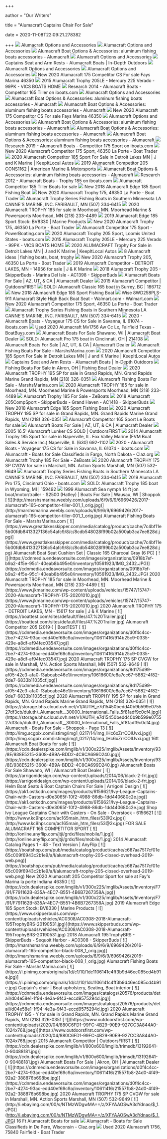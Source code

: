 +++
        
author = "Our Writers"
        
title = "Alumacraft Captains Chair For Sale"
        
date = 2020-11-08T22:09:21.278382
        
+++
[ ![](https://alumacraft.com/images/options/seat/alumacraft-chairs-captains-chair-2019.jpg)](https://alumacraft.com/images/options/seat/alumacraft-chairs-captains-chair-2019.jpg) Alumacraft Options and Accessories
[ ![](https://alumacraft.com/images/options/seat/alumacraft-chairs-deluxe-seat-2019.jpg)](https://alumacraft.com/images/options/seat/alumacraft-chairs-deluxe-seat-2019.jpg) Alumacraft Options and Accessories
[ ![](https://alumacraft.com/images/options/deep-v/alumacraft-deep-v-captains-chair-2019.jpg)](https://alumacraft.com/images/options/deep-v/alumacraft-deep-v-captains-chair-2019.jpg) Alumacraft Boat Options & Accessories: aluminum fishing boats accessories -  Alumacraft
[ ![](https://alumacraft.com/images/options/seat/thumbs/alumacraft-chairs-captains-chair-2019-thumb.jpg)](https://alumacraft.com/images/options/seat/thumbs/alumacraft-chairs-captains-chair-2019-thumb.jpg) Alumacraft Options and Accessories
[ ![](https://www.in-depthoutdoors.com/wp-content/uploads/2019/06/B506B4A8-F473-4E76-9086-D642C50AA4B1.jpeg)](https://www.in-depthoutdoors.com/wp-content/uploads/2019/06/B506B4A8-F473-4E76-9086-D642C50AA4B1.jpeg) Captains Seat and Arm Rests - Alumacraft Boats | In-Depth Outdoors
[ ![](https://alumacraft.com/images/options/seat/alumacraft-chairs-standard-2019.jpg)](https://alumacraft.com/images/options/seat/alumacraft-chairs-standard-2019.jpg) Alumacraft Options and Accessories
[ ![](https://alumacraft.com/images/options/seat/alumacraft-chairs-bass-seat-2019.jpg)](https://alumacraft.com/images/options/seat/alumacraft-chairs-bass-seat-2019.jpg) Alumacraft Options and Accessories
[ ![](https://boatshop.com/pub/media/catalog/product/cache/c687aa7517cf01e65c009f6943c2b1e9/n/e/new_2020_alumacraft_175_competitor_for_sale_fays_marina_46350_6_.jpg)](https://boatshop.com/pub/media/catalog/product/cache/c687aa7517cf01e65c009f6943c2b1e9/n/e/new_2020_alumacraft_175_competitor_for_sale_fays_marina_46350_6_.jpg) New 2020 Alumacraft 175 Competitor CS For sale Fays Marina 46350
[ ![](https://vicsboats.com/used-boats-2018/2015-Alumacraft-Trophy-205LE-Mercury-225-Verado-99/2015-Alumacraft-Trophy-205LE-Mercury-225-Verado-99-51.jpg)](https://vicsboats.com/used-boats-2018/2015-Alumacraft-Trophy-205LE-Mercury-225-Verado-99/2015-Alumacraft-Trophy-205LE-Mercury-225-Verado-99-51.jpg) 2015 Alumacraft Trophy 205LE - Mercury 225 Verado - 99PK - VICS BOATS HOME
[ ![](http://boats.iboats.com/sites/AlumaCraft/site_page_20342/images/l_competitor-165-01.jpg)](http://boats.iboats.com/sites/AlumaCraft/site_page_20342/images/l_competitor-165-01.jpg) Research 2014 - Alumacraft Boats - Competitor 165 Tiller on iboats.com
[ ![](https://alumacraft.com/images/options/seat/alumacraft-chairs-southern-pro-seat-2019.jpg)](https://alumacraft.com/images/options/seat/alumacraft-chairs-southern-pro-seat-2019.jpg) Alumacraft Options and Accessories
[ ![](https://alumacraft.com/images/options/deep-v/alumacraft-deep-v-trolling-motor-2019.jpg)](https://alumacraft.com/images/options/deep-v/alumacraft-deep-v-trolling-motor-2019.jpg) Alumacraft Boat Options & Accessories: aluminum fishing boats accessories -  Alumacraft
[ ![](https://alumacraft.com/images/options/deep-v/alumacraft-deep-v-flip-up-bench-seat-2019.jpg)](https://alumacraft.com/images/options/deep-v/alumacraft-deep-v-flip-up-bench-seat-2019.jpg) Alumacraft Boat Options & Accessories: aluminum fishing boats accessories -  Alumacraft
[ ![](https://boatshop.com/pub/media/catalog/product/cache/c687aa7517cf01e65c009f6943c2b1e9/n/e/new_2020_alumacraft_175_competitor_for_sale_fays_marina_46350_9_.jpg)](https://boatshop.com/pub/media/catalog/product/cache/c687aa7517cf01e65c009f6943c2b1e9/n/e/new_2020_alumacraft_175_competitor_for_sale_fays_marina_46350_9_.jpg) New 2020 Alumacraft 175 Competitor CS For sale Fays Marina 46350
[ ![](https://alumacraft.com/images/options/seat/thumbs/alumacraft-chairs-premium-tan-2019-thumb.jpg)](https://alumacraft.com/images/options/seat/thumbs/alumacraft-chairs-premium-tan-2019-thumb.jpg) Alumacraft Options and Accessories
[ ![](https://www.alumacraft.com/images/options/deep-v/alumacraft-deep-v-ski-wakeboard-holder-2019.jpg)](https://www.alumacraft.com/images/options/deep-v/alumacraft-deep-v-ski-wakeboard-holder-2019.jpg) Alumacraft Boat Options & Accessories: aluminum fishing boats accessories -  Alumacraft
[ ![](https://www.alumacraft.com/images/options/deep-v/alumacraft-deep-v-console-cushion-2019.jpg)](https://www.alumacraft.com/images/options/deep-v/alumacraft-deep-v-console-cushion-2019.jpg) Alumacraft Boat Options & Accessories: aluminum fishing boats accessories -  Alumacraft
[ ![](https://www.alumacraft.com/images/options/deep-v/alumacraft-deep-v-usb-port-2019.jpg)](https://www.alumacraft.com/images/options/deep-v/alumacraft-deep-v-usb-port-2019.jpg) Alumacraft Boat Options & Accessories: aluminum fishing boats accessories -  Alumacraft
[ ![](http://boats.iboats.com/sites/AlumaCraft/site_page_23716/images/l_2019-alumacraftboats-competitor175sport16.jpg)](http://boats.iboats.com/sites/AlumaCraft/site_page_23716/images/l_2019-alumacraftboats-competitor175sport16.jpg) Research 2019 - Alumacraft Boats - Competitor 175 Sport on iboats.com
[ ![](https://images.boattrader.com/resize/1/60/90/7266090_20200324095302071_1_LARGE.jpg)](https://images.boattrader.com/resize/1/60/90/7266090_20200324095302071_1_LARGE.jpg) New 2020 Alumacraft Competitor 175 Sport, 46350 La Porte - Boat Trader
[ ![](https://autos.keepitlocal.com/image/750323356-2-850/2020-alumacraft-competitor-185-sport--2.jpg)](https://autos.keepitlocal.com/image/750323356-2-850/2020-alumacraft-competitor-185-sport--2.jpg) 2020 Alumacraft Competitor 185 Sport For Sale in Detroit Lakes MN | J and K  Marine | KeepItLocal Autos
[ ![](https://cdn.dealerspike.com/imglib/v1/800x600/imglib/Assets/Inventory/28/0E/280E54D3-BC48-48EC-AD22-3CABED554576.jpg)](https://cdn.dealerspike.com/imglib/v1/800x600/imglib/Assets/Inventory/28/0E/280E54D3-BC48-48EC-AD22-3CABED554576.jpg) 2019 Alumacraft Competitor 205 CONS1162 | American Marine & Motorsports
[ ![](https://www.alumacraft.com/images/options/deep-v/alumacraft-deep-v-4-piece-canvas-enclosure-2019.jpg)](https://www.alumacraft.com/images/options/deep-v/alumacraft-deep-v-4-piece-canvas-enclosure-2019.jpg) Alumacraft Boat Options & Accessories: aluminum fishing boats accessories -  Alumacraft
[ ![](http://boats.iboats.com/sites/AlumaCraft/site_page_17068/images/l_captainschair1.jpg)](http://boats.iboats.com/sites/AlumaCraft/site_page_17068/images/l_captainschair1.jpg) Research 2012 - Alumacraft Boats - Trophy 185 on iboats.com
[ ![](http://img.scgpix.com/listimg/img1_0116/15/img_BwMOhzQMGt.jpg)](http://img.scgpix.com/listimg/img1_0116/15/img_BwMOhzQMGt.jpg) Alumacraft Competitor 185 Tiller Boats for sale
[ ![](https://boatshop.com/pub/media/catalog/product/cache/c687aa7517cf01e65c009f6943c2b1e9/a/l/alumacraft_edge_185_sport_with_honda_motor_for_sale_fays_marina_46350_2_.jpg)](https://boatshop.com/pub/media/catalog/product/cache/c687aa7517cf01e65c009f6943c2b1e9/a/l/alumacraft_edge_185_sport_with_honda_motor_for_sale_fays_marina_46350_2_.jpg) New 2018 Alumacraft Edge 185 Sport Fishing Boat
[ ![](https://images.boattrader.com/resize/1/12/49/7221249_20190917143238322_1_LARGE.jpg)](https://images.boattrader.com/resize/1/12/49/7221249_20190917143238322_1_LARGE.jpg) New 2020 Alumacraft Trophy 175, 46350 La Porte - Boat Trader
[ ![](https://cdnmedia.endeavorsuite.com/images/organizations/ccaf870b-8674-45db-bcb5-5cd7189b65ee/01alumacraft/Lacanne_TropyHR.jpg?v=1524762134126)](https://cdnmedia.endeavorsuite.com/images/organizations/ccaf870b-8674-45db-bcb5-5cd7189b65ee/01alumacraft/Lacanne_TropyHR.jpg?v=1524762134126) Alumacraft Trophy Series Fishing Boats in Southern Minnesota LA CANNE'S  MARINE, INC. FARIBAULT, MN (507) 334-6415
[ ![](https://cdnmedia.endeavorsuite.com/images/organizations/0918b7ef-b9a2-4f5e-95c1-40eab8b495e0/inventory/10561923/IMG_2430.JPG)](https://cdnmedia.endeavorsuite.com/images/organizations/0918b7ef-b9a2-4f5e-95c1-40eab8b495e0/inventory/10561923/IMG_2430.JPG) 2020 Alumacraft TROPHY 185 for sale in Moorhead, MN. Moorhead Marine &  Powersports Moorhead, MN (218) 233-4489
[ ![](https://cdn.dealerspike.com/imglib/v1/800x600/imglib/Assets/Inventory/63/33/63332404-ACDA-4625-AA72-B2F293A4321C.jpg)](https://cdn.dealerspike.com/imglib/v1/800x600/imglib/Assets/Inventory/63/33/63332404-ACDA-4625-AA72-B2F293A4321C.jpg) 2019 Alumacraft Edge 185 Sport Stock: BV8330 | Marine Products
[ ![](https://images.boattrader.com/resize/1/12/49/7221249_20190917143249545_1_LARGE.jpg)](https://images.boattrader.com/resize/1/12/49/7221249_20190917143249545_1_LARGE.jpg) New 2020 Alumacraft Trophy 175, 46350 La Porte - Boat Trader
[ ![](https://powerboating.com/wp-content/uploads/2020/06/34-6-Test-Fishing-Alumacraft-Competitor-175Sport.jpg)](https://powerboating.com/wp-content/uploads/2020/06/34-6-Test-Fishing-Alumacraft-Competitor-175Sport.jpg) Alumacraft Competitor 175 Sport - PowerBoating.com
[ ![](https://images.boats.com/resize/1/76/8/7437608_20200425170558231_1_XLARGE.jpg?t=1587687614000)](https://images.boats.com/resize/1/76/8/7437608_20200425170558231_1_XLARGE.jpg?t=1587687614000) 2020 Alumacraft Trophy 205 Sport, Loomis United States - boats.com
[ ![](https://vicsboats.com/used-boats-2018/2015-Alumacraft-Trophy-205LE-Mercury-225-Verado-99/2015-Alumacraft-Trophy-205LE-Mercury-225-Verado-99-1.jpg)](https://vicsboats.com/used-boats-2018/2015-Alumacraft-Trophy-205LE-Mercury-225-Verado-99/2015-Alumacraft-Trophy-205LE-Mercury-225-Verado-99-1.jpg) 2015 Alumacraft Trophy 205LE - Mercury 225 Verado - 99PK - VICS BOATS HOME
[ ![](https://autos.keepitlocal.com/image/750323349-1-850/2020-alumacraft-trophy--1.jpg)](https://autos.keepitlocal.com/image/750323349-1-850/2020-alumacraft-trophy--1.jpg) 2020 ALUMACRAFT Trophy For Sale in Detroit Lakes MN | J and K Marine |  KeepItLocal Autos
[ ![](https://i.pinimg.com/236x/bd/ac/0d/bdac0d67ffdefc7862ef62d9feb419c5--air-ride-steering-wheels.jpg)](https://i.pinimg.com/236x/bd/ac/0d/bdac0d67ffdefc7862ef62d9feb419c5--air-ride-steering-wheels.jpg) 8 Alumacraft ideas | fishing boats, boat, trophy
[ ![](https://images.boattrader.com/resize/1/95/59/7429559_20200604062838914_1_LARGE.jpg)](https://images.boattrader.com/resize/1/95/59/7429559_20200604062838914_1_LARGE.jpg) New 2020 Alumacraft Trophy 205, 46350 La Porte - Boat Trader
[ ![](https://www.jkmarine.com/wp-content/uploads/vehicles/14956/14956-2019-Alumacraft-COMP205-DEMO-20200310.jpg)](https://www.jkmarine.com/wp-content/uploads/vehicles/14956/14956-2019-Alumacraft-COMP205-DEMO-20200310.jpg) 2019 Alumacraft Competitor - DETROIT LAKES, MN - 14956 for sale | J & K  Marine
[ ![](https://www.skipperbuds.com/wp-content/uploads/vehicles/AC1398/AC1398-2018-Alumacraft-Trophy-20191024.jpg)](https://www.skipperbuds.com/wp-content/uploads/vehicles/AC1398/AC1398-2018-Alumacraft-Trophy-20191024.jpg) 2018 Alumacraft Trophy 205 - SkipperBuds - Marina Del Isle - AC1398 -  SkipperBuds
[ ![](https://cdn.dealerspike.com/imglib/v1/800x600/imglib/trimsdb/10108821-0-70850231.jpg)](https://cdn.dealerspike.com/imglib/v1/800x600/imglib/trimsdb/10108821-0-70850231.jpg) Alumacraft Boats For Sale | AZ, UT, & CA | Alumacraft Dealer
[ ![](https://www.outdoorsfirst.com/wp-content/uploads/2020/04/5C1F95E1-05AA-4452-9C22-44DF0828D305-768x1024.jpeg)](https://www.outdoorsfirst.com/wp-content/uploads/2020/04/5C1F95E1-05AA-4452-9C22-44DF0828D305-768x1024.jpeg) 2015 Alumacraft Competitor | OutdoorsFIRST
[ ![](https://d1h6cla1qbh6o4.cloudfront.net/Listing/186712/6304088L.jpg?2)](https://d1h6cla1qbh6o4.cloudfront.net/Listing/186712/6304088L.jpg?2) SOLD: Alumacraft Classic 165 boat in Surrey, BC | 186712
[ ![](https://boatshop.com/pub/media/catalog/product/cache/c687aa7517cf01e65c009f6943c2b1e9/a/l/alumacraft_edge_185_sport_with_honda_motor_for_sale_fays_marina_46350.jpg)](https://boatshop.com/pub/media/catalog/product/cache/c687aa7517cf01e65c009f6943c2b1e9/a/l/alumacraft_edge_185_sport_with_honda_motor_for_sale_fays_marina_46350.jpg) New 2018 Alumacraft Edge 185 Sport Fishing Boat
[ ![](https://i5.walmartimages.com/asr/8a4e0938-6466-4831-b5fa-7aead2aeede2_1.d77bd94795416db72273947720cb8b86.jpeg)](https://i5.walmartimages.com/asr/8a4e0938-6466-4831-b5fa-7aead2aeede2_1.d77bd94795416db72273947720cb8b86.jpeg) Wise 8WD258PLS-911 Alumacraft Style High Back Boat Seat - Walmart.com -  Walmart.com
[ ![](https://images.boattrader.com/resize/1/60/90/7266090_20200324095300429_1_LARGE.jpg)](https://images.boattrader.com/resize/1/60/90/7266090_20200324095300429_1_LARGE.jpg) New 2020 Alumacraft Competitor 175 Sport, 46350 La Porte - Boat Trader
[ ![](https://cdnmedia.endeavorsuite.com/images/organizations/ccaf870b-8674-45db-bcb5-5cd7189b65ee/01alumacraft/3_alumacraft.jpg?v=1524671676996)](https://cdnmedia.endeavorsuite.com/images/organizations/ccaf870b-8674-45db-bcb5-5cd7189b65ee/01alumacraft/3_alumacraft.jpg?v=1524671676996) Alumacraft Trophy Series Fishing Boats in Southern Minnesota LA CANNE'S  MARINE, INC. FARIBAULT, MN (507) 334-6415
[ ![](http://boats.iboats.com/sites/mnmmarine/site_page_1015/images/l_img_0410.jpg)](http://boats.iboats.com/sites/mnmmarine/site_page_1015/images/l_img_0410.jpg) 2020 - Alumacraft Boats - Voyageur 175 CS for Sale in Savanna, IL 61074 -  iboats.com
[ ![](https://d1h6cla1qbh6o4.cloudfront.net/Listing/220892/7815922V.jpg)](https://d1h6cla1qbh6o4.cloudfront.net/Listing/220892/7815922V.jpg) Used 2020 Alumacraft Mv1756 Aw Cc Lx, Fairfield Texas - BoatBuys.com
[ ![](https://cdn.dealerspike.com/imglib/v1/300x225/imglib/Assets/Inventory/DA/1F/DA1F0226-00D7-4863-8D71-D39FD8653C57.jpg)](https://cdn.dealerspike.com/imglib/v1/300x225/imglib/Assets/Inventory/DA/1F/DA1F0226-00D7-4863-8D71-D39FD8653C57.jpg) Alumacraft Boats For Sale Shawano, WI | Alumacraft Boat Dealer
[ ![](https://d1h6cla1qbh6o4.cloudfront.net/Listing/214108/7580216C.jpg)](https://d1h6cla1qbh6o4.cloudfront.net/Listing/214108/7580216C.jpg) SOLD: Alumacraft Pro 175 boat in Cincinnati, OH | 214108
[ ![](https://cdn.dealerspike.com/imglib/v1/800x600/imglib/trimsdb/10108821-0-70850171.jpg)](https://cdn.dealerspike.com/imglib/v1/800x600/imglib/trimsdb/10108821-0-70850171.jpg) Alumacraft Boats For Sale | AZ, UT, & CA | Alumacraft Dealer
[ ![](http://marshsmarina.weebly.com/uploads/6/9/6/9/6969426/alumacraft-competitor-205-dc_orig.jpg)](http://marshsmarina.weebly.com/uploads/6/9/6/9/6969426/alumacraft-competitor-205-dc_orig.jpg) Alumacraft Fishing Boats For Sale - MarshsMarina.com
[ ![](https://autos.keepitlocal.com/image/750323356-1-850/2020-alumacraft-competitor-185-sport--1.jpg)](https://autos.keepitlocal.com/image/750323356-1-850/2020-alumacraft-competitor-185-sport--1.jpg) 2020 Alumacraft Competitor 185 Sport For Sale in Detroit Lakes MN | J and K  Marine | KeepItLocal Autos
[ ![](https://www.in-depthoutdoors.com/wp-content/uploads/2019/06/B506B4A8-F473-4E76-9086-D642C50AA4B1-200x200.jpeg)](https://www.in-depthoutdoors.com/wp-content/uploads/2019/06/B506B4A8-F473-4E76-9086-D642C50AA4B1-200x200.jpeg) Captains Seat and Arm Rests - Alumacraft Boats | In-Depth Outdoors
[ ![](https://cdn.dealerspike.com/imglib/v1/800x600/imglib/trimsdb/15253781-0-99283171.jpg)](https://cdn.dealerspike.com/imglib/v1/800x600/imglib/trimsdb/15253781-0-99283171.jpg) Fishing Boats For Sale in Akron, OH | Fishing Boat Dealer
[ ![](https://cdnmedia.endeavorsuite.com/images/organizations/8d175d99-af05-42e3-afa0-f3abcabc46e1/inventory/10618600/2b538a03-3be8-42f5-975e-dcb3b84832a2.jpg)](https://cdnmedia.endeavorsuite.com/images/organizations/8d175d99-af05-42e3-afa0-f3abcabc46e1/inventory/10618600/2b538a03-3be8-42f5-975e-dcb3b84832a2.jpg) 2020 Alumacraft TROPHY 195 SP for sale in Grand Rapids, MN. Grand Rapids  Marine Grand Rapids, MN (218) 326-0351
[ ![](http://marshsmarina.weebly.com/uploads/6/9/6/9/6969426/alumacraft-fishing-boats_1_orig.jpg)](http://marshsmarina.weebly.com/uploads/6/9/6/9/6969426/alumacraft-fishing-boats_1_orig.jpg) Alumacraft Fishing Boats For Sale - MarshsMarina.com
[ ![](https://cdnmedia.endeavorsuite.com/images/organizations/0918b7ef-b9a2-4f5e-95c1-40eab8b495e0/inventory/10561923/IMG_2435.JPG)](https://cdnmedia.endeavorsuite.com/images/organizations/0918b7ef-b9a2-4f5e-95c1-40eab8b495e0/inventory/10561923/IMG_2435.JPG) 2020 Alumacraft TROPHY 185 for sale in Moorhead, MN. Moorhead Marine &  Powersports Moorhead, MN (218) 233-4489
[ ![](https://storage.bhs.cloud.ovh.net/v1/AUTH_e7d15450bedd40b9b599e075527df3cb/siouxfalls/f2020_Alumacraft_Trophy_185_w175_VMax__40_5f70ce25a46d5.jpg)](https://storage.bhs.cloud.ovh.net/v1/AUTH_e7d15450bedd40b9b599e075527df3cb/siouxfalls/f2020_Alumacraft_Trophy_185_w175_VMax__40_5f70ce25a46d5.jpg) Alumacraft Trophy 185 For Sale - ZeBoats
[ ![](https://www.skipperbuds.com/wp-content/uploads/vehicles/AC1418/AC1418-2018-Alumacraft-205CompSport-20190703.jpg)](https://www.skipperbuds.com/wp-content/uploads/vehicles/AC1418/AC1418-2018-Alumacraft-205CompSport-20190703.jpg) 2018 Alumacraft 205CompSport - SkipperBuds - Grand Haven - AC1418 -  SkipperBuds
[ ![](https://boatshop.com/pub/media/catalog/product/cache/c687aa7517cf01e65c009f6943c2b1e9/a/l/alumacraft_edge_185_sport_with_honda_motor_for_sale_fays_marina_46350_14_.jpg)](https://boatshop.com/pub/media/catalog/product/cache/c687aa7517cf01e65c009f6943c2b1e9/a/l/alumacraft_edge_185_sport_with_honda_motor_for_sale_fays_marina_46350_14_.jpg) New 2018 Alumacraft Edge 185 Sport Fishing Boat
[ ![](https://cdnmedia.endeavorsuite.com/images/organizations/8d175d99-af05-42e3-afa0-f3abcabc46e1/inventory/10618600/075e37ef-44e3-46d8-a5a4-de7bada5533b.jpg)](https://cdnmedia.endeavorsuite.com/images/organizations/8d175d99-af05-42e3-afa0-f3abcabc46e1/inventory/10618600/075e37ef-44e3-46d8-a5a4-de7bada5533b.jpg) 2020 Alumacraft TROPHY 195 SP for sale in Grand Rapids, MN. Grand Rapids  Marine Grand Rapids, MN (218) 326-0351
[ ![](http://img.scgpix.com/listimg/img1_0416/06/img_qif9bjkeEL.jpg)](http://img.scgpix.com/listimg/img1_0416/06/img_qif9bjkeEL.jpg) Alumacraft Competitor 165 Sport Le Boats for sale
[ ![](https://cdn.dealerspike.com/imglib/v1/800x600/imglib/trimsdb/7639121-0-61441411.jpg)](https://cdn.dealerspike.com/imglib/v1/800x600/imglib/trimsdb/7639121-0-61441411.jpg) Alumacraft Boats For Sale | AZ, UT, & CA | Alumacraft Dealer
[ ![](https://www.outdoorsfirst.com/wp-content/uploads/2019/01/20181226_141933.jpg)](https://www.outdoorsfirst.com/wp-content/uploads/2019/01/20181226_141933.jpg) 2005 16.5' Alumacraft Lunker CS SOLD | OutdoorsFIRST
[ ![](https://cdnmedia.endeavorsuite.com/images/organizations/13296e6f-2d8e-4b29-a462-62e565de5443/inventory/10700131/01010_1K69LkkLVGK_0ww0oo_600x450.jpg)](https://cdnmedia.endeavorsuite.com/images/organizations/13296e6f-2d8e-4b29-a462-62e565de5443/inventory/10700131/01010_1K69LkkLVGK_0ww0oo_600x450.jpg) 2014 Alumacraft Trophy 185 Sport for sale in Naperville, IL. Fox Valley  Marine (FVM Boat Sales & Service Inc.) Naperville, IL (630) 692-1102
[ ![](http://boats.iboats.com/sites/mnmmarine/site_page_1015/images/l_img_0427.jpg)](http://boats.iboats.com/sites/mnmmarine/site_page_1015/images/l_img_0427.jpg) 2020 - Alumacraft Boats - Voyageur 175 CS for Sale in Savanna, IL 61074 -  iboats.com
[ ![](https://img.claz.org/t/400x320/nr7chv-BgZDExtMQV1EFwcEDxVSTQoeHVxUDwcDClxYFQBYABdDTB5HQTNiNyApC0VTUl1CW0JVBgwSWkJVWgpDV0tSU19DW0AABw5FDRAYBQkECR0YBSkaGx9WABoXCAZoAQcXGi1aDBwZHC1WDQwpGgBWCgQTHC1oUVFDXi1oVg5EW0MHV1oUXkpUBUYcHhU)](https://img.claz.org/t/400x320/nr7chv-BgZDExtMQV1EFwcEDxVSTQoeHVxUDwcDClxYFQBYABdDTB5HQTNiNyApC0VTUl1CW0JVBgwSWkJVWgpDV0tSU19DW0AABw5FDRAYBQkECR0YBSkaGx9WABoXCAZoAQcXGi1aDBwZHC1WDQwpGgBWCgQTHC1oUVFDXi1oVg5EW0MHV1oUXkpUBUYcHhU) Alumacraft - Boats for Sale Classifieds in Fargo, North Dakota - Claz.org
[ ![](https://storage.bhs.cloud.ovh.net/v1/AUTH_e7d15450bedd40b9b599e075527df3cb/nd/f2020_Alumacraft_Trophy_185_Sport_PRICE_R_5f7241f7cc0a8.jpg)](https://storage.bhs.cloud.ovh.net/v1/AUTH_e7d15450bedd40b9b599e075527df3cb/nd/f2020_Alumacraft_Trophy_185_Sport_PRICE_R_5f7241f7cc0a8.jpg) Alumacraft Trophy 185 For Sale - ZeBoats
[ ![](https://cdnmedia.endeavorsuite.com/images/organizations/d0f4c4cc-2be7-4274-93ac-edd40ef69c9a/inventory/10611416/f7746f27-5b2d-42d2-a71d-85fedb0eb572.jpg)](https://cdnmedia.endeavorsuite.com/images/organizations/d0f4c4cc-2be7-4274-93ac-edd40ef69c9a/inventory/10611416/f7746f27-5b2d-42d2-a71d-85fedb0eb572.jpg) 2020 Alumacraft TROPHY 175 SP CVGW for sale in Marshall, MN. Action Sports  Marshall, MN (507) 532-9649
[ ![](https://cdnmedia.endeavorsuite.com/images/organizations/ccaf870b-8674-45db-bcb5-5cd7189b65ee/01alumacraft/4_alumacraft.jpg?v=1524671676996)](https://cdnmedia.endeavorsuite.com/images/organizations/ccaf870b-8674-45db-bcb5-5cd7189b65ee/01alumacraft/4_alumacraft.jpg?v=1524671676996) Alumacraft Trophy Series Fishing Boats in Southern Minnesota LA CANNE'S  MARINE, INC. FARIBAULT, MN (507) 334-6415
[ ![](https://images.boats.com/resize/1/38/80/7483880_0_090720201545_2.jpg?t=1592330813000&w=450&h=450)](https://images.boats.com/resize/1/38/80/7483880_0_090720201545_2.jpg?t=1592330813000&w=450&h=450) 2019 Alumacraft Pro 175, Cincinnati Ohio - boats.com
[ ![](https://d1h6cla1qbh6o4.cloudfront.net/Listing/159492/5092689V.jpg)](https://d1h6cla1qbh6o4.cloudfront.net/Listing/159492/5092689V.jpg) SOLD: Alumacraft Trophy 185 boat in Wyoming, MI | 159492
[ ![](https://storage.bhs.cloud.ovh.net/v1/AUTH_e7d15450bedd40b9b599e075527df3cb/wausau/f1999_Alumacraft_Sea_nymph_14_ft_jon_boat_5ac039a52140b.jpg)](https://storage.bhs.cloud.ovh.net/v1/AUTH_e7d15450bedd40b9b599e075527df3cb/wausau/f1999_Alumacraft_Sea_nymph_14_ft_jon_boat_5ac039a52140b.jpg) 1999 Alumacraft Sea nymph 14 ft jon boat/motor/trailer - $2500 (Hatley) |  Boats For Sale | Wausau, WI | Shoppok
[ ![](http://marshsmarina.weebly.com/uploads/6/9/6/9/6969426/2017-alumacraft-165-competitor-tiller-001_1_orig.jpg)](http://marshsmarina.weebly.com/uploads/6/9/6/9/6969426/2017-alumacraft-165-competitor-tiller-001_1_orig.jpg) Alumacraft Fishing Boats For Sale - MarshsMarina.com
[ ![](https://www.greatlakesskipper.com/media/catalog/product/cache/7c4bf11e5b00fdb8413327136c54afc9/8/c/8cdb548028f99b02a500ab3ca7ee828d.jpg)](https://www.greatlakesskipper.com/media/catalog/product/cache/7c4bf11e5b00fdb8413327136c54afc9/8/c/8cdb548028f99b02a500ab3ca7ee828d.jpg) Alumacraft Boat Seat Cushion Set | Classic 165 Charcoal Gray (6 PC)
[ ![](https://cdnmedia.endeavorsuite.com/images/organizations/0918b7ef-b9a2-4f5e-95c1-40eab8b495e0/inventory/10561923/IMG_2432.JPG)](https://cdnmedia.endeavorsuite.com/images/organizations/0918b7ef-b9a2-4f5e-95c1-40eab8b495e0/inventory/10561923/IMG_2432.JPG) 2020 Alumacraft TROPHY 185 for sale in Moorhead, MN. Moorhead Marine &  Powersports Moorhead, MN (218) 233-4489
[ ![](https://www.jkmarine.com/wp-content/uploads/vehicles/15747/15747-2020-Alumacraft-TROPHY-175-20201010.jpg)](https://www.jkmarine.com/wp-content/uploads/vehicles/15747/15747-2020-Alumacraft-TROPHY-175-20201010.jpg) 2020 Alumacraft TROPHY 175 - DETROIT LAKES, MN - 15617 for sale | J & K  Marine
[ ![](https://boattest.com/sites/default/files/47.%20Trailer.jpg)](https://boattest.com/sites/default/files/47.%20Trailer.jpg) Alumacraft Competitor 205 (2019-) | BoatTEST
[ ![](https://cdnmedia.endeavorsuite.com/images/organizations/d0f4c4cc-2be7-4274-93ac-edd40ef69c9a/inventory/10611416/914b25c9-0335-429e-a8df-af94fec03547.jpg)](https://cdnmedia.endeavorsuite.com/images/organizations/d0f4c4cc-2be7-4274-93ac-edd40ef69c9a/inventory/10611416/914b25c9-0335-429e-a8df-af94fec03547.jpg) 2020 Alumacraft TROPHY 175 SP CVGW for sale in Marshall, MN. Action Sports  Marshall, MN (507) 532-9649
[ ![](https://cdnmedia.endeavorsuite.com/images/organizations/8d175d99-af05-42e3-afa0-f3abcabc46e1/inventory/10618600/e8a7cc67-5882-4f82-9de7-6833b11035cf.jpg)](https://cdnmedia.endeavorsuite.com/images/organizations/8d175d99-af05-42e3-afa0-f3abcabc46e1/inventory/10618600/e8a7cc67-5882-4f82-9de7-6833b11035cf.jpg) 2020 Alumacraft TROPHY 195 SP for sale in Grand Rapids, MN. Grand Rapids  Marine Grand Rapids, MN (218) 326-0351
[ ![](https://storage.bhs.cloud.ovh.net/v1/AUTH_e7d15450bedd40b9b599e075527df3cb/duluth/_Alumacraft__30000_International_Falls_5f81adf9c0cf4.jpg)](https://storage.bhs.cloud.ovh.net/v1/AUTH_e7d15450bedd40b9b599e075527df3cb/duluth/_Alumacraft__30000_International_Falls_5f81adf9c0cf4.jpg) Alumacraft - Boats For Sale - Shoppok - Page 13
[ ![](http://img.scgpix.com/listimg/img1_0217/14/img_lHc6xZrrCOlUvxi.jpg)](http://img.scgpix.com/listimg/img1_0217/14/img_lHc6xZrrCOlUvxi.jpg) 16ft Alumacraft Boat Boats for sale
[ ![](https://cdn.dealerspike.com/imglib/v1/300x225/imglib/Assets/Inventory/93/8E/938E5215-3608-4B9A-BDD2-4C8CA699D240.jpg)](https://cdn.dealerspike.com/imglib/v1/300x225/imglib/Assets/Inventory/93/8E/938E5215-3608-4B9A-BDD2-4C8CA699D240.jpg) Alumacraft Boats For Sale Shawano, WI | Alumacraft Boat Dealer
[ ![](https://arrigonidesign.com/wp-content/uploads/2014/06/black-2-frt.jpg)](https://arrigonidesign.com/wp-content/uploads/2014/06/black-2-frt.jpg) Helm Boat Seats & Boat Captain Chairs For Sale | Arrigoni Design
[ ![](https://ak1.ostkcdn.com/images/products/6156621/Ivy-League-Captains-Chair-with-Casters-d0e3065f-10f2-4988-86db-1dd440680c2e.jpg)](https://ak1.ostkcdn.com/images/products/6156621/Ivy-League-Captains-Chair-with-Casters-d0e3065f-10f2-4988-86db-1dd440680c2e.jpg) Shop Ivy League Captains Chair with Casters - On Sale - Overstock - 6156621
[ ![](http://www.kc9hpr.com/ac165main_htm_files/53@2x.jpg)](http://www.kc9hpr.com/ac165main_htm_files/53@2x.jpg) FOR SALE ALUMACRAFT 165 COMPETITOR SPORT
[ ![](http://online.anyflip.com/jtji/grdx/files/mobile/1.jpg)](http://online.anyflip.com/jtji/grdx/files/mobile/1.jpg) 2014 Alumacraft Catalog Pages 1 - 48 - Text Version | AnyFlip
[ ![](https://boatshop.com/pub/media/catalog/product/cache/c687aa7517cf01e65c009f6943c2b1e9/a/l/alumacraft-trophy-205-closed-overhead-2019-web.png)](https://boatshop.com/pub/media/catalog/product/cache/c687aa7517cf01e65c009f6943c2b1e9/a/l/alumacraft-trophy-205-closed-overhead-2019-web.png) New 2020 Alumacraft 205 Competitor Sport for sale at Fay's Marina la porte  Indiana 46350
[ ![](https://cdn.dealerspike.com/imglib/v1/300x225/imglib/Assets/Inventory/F7/91/F791162B-835A-4EC7-B551-4B6B7267358A.jpg)](https://cdn.dealerspike.com/imglib/v1/300x225/imglib/Assets/Inventory/F7/91/F791162B-835A-4EC7-B551-4B6B7267358A.jpg) 2019 Alumacraft Edge 185 Sport Stock: BV8330 | Marine Products
[ ![](https://www.skipperbuds.com/wp-content/uploads/vehicles/AC0308/AC0308-2018-Alumacraft-195TrophyBRS-20190531.jpg)](https://www.skipperbuds.com/wp-content/uploads/vehicles/AC0308/AC0308-2018-Alumacraft-195TrophyBRS-20190531.jpg) 2018 Alumacraft 195TrophyBRS - SkipperBuds - Sequoit Harbor - AC0308 -  SkipperBuds
[ ![](http://marshsmarina.weebly.com/uploads/6/9/6/9/6969426/2016-alumacraft-165-competitor-black-008_1_orig.jpg)](http://marshsmarina.weebly.com/uploads/6/9/6/9/6969426/2016-alumacraft-165-competitor-black-008_1_orig.jpg) Alumacraft Fishing Boats For Sale - MarshsMarina.com
[ ![](https://i.pinimg.com/originals/1d/c1/10/1dc1106141c4ff3b9d46ec085cd4b91e.jpg)](https://i.pinimg.com/originals/1d/c1/10/1dc1106141c4ff3b9d46ec085cd4b91e.jpg) Captain's chair | Boat upholstery, Seating, Boat interior
[ ![](https://cdnmedia.endeavorsuite.com/images/catalogs/20576/products/detail/d04e58e1-1f94-4e3a-9f43-eccd9575294d.jpg)](https://cdnmedia.endeavorsuite.com/images/catalogs/20576/products/detail/d04e58e1-1f94-4e3a-9f43-eccd9575294d.jpg) 2020 Alumacraft TROPHY 195 - Y for sale in Grand Rapids, MN. Grand Rapids  Marine Grand Rapids, MN (218) 326-0351
[ ![](https://www.outdoorsfirst.com/wp-content/uploads/2020/04/880C6FD1-99FC-4B29-90E9-927CC3A844A0-1024x768.jpeg)](https://www.outdoorsfirst.com/wp-content/uploads/2020/04/880C6FD1-99FC-4B29-90E9-927CC3A844A0-1024x768.jpeg) 2015 Alumacraft Competitor | OutdoorsFIRST
[ ![](https://cdn.dealerspike.com/imglib/v1/800x600/imglib/trimsdb/13192641-0-90488181.jpg)](https://cdn.dealerspike.com/imglib/v1/800x600/imglib/trimsdb/13192641-0-90488181.jpg) Alumacraft Boats For Sale | Akron, OH | Alumacraft Dealer
[ ![](https://cdnmedia.endeavorsuite.com/images/organizations/d0f4c4cc-2be7-4274-93ac-edd40ef69c9a/inventory/10611416/215571b8-24d0-4f49-92a2-388876b698be.jpg)](https://cdnmedia.endeavorsuite.com/images/organizations/d0f4c4cc-2be7-4274-93ac-edd40ef69c9a/inventory/10611416/215571b8-24d0-4f49-92a2-388876b698be.jpg) 2020 Alumacraft TROPHY 175 SP CVGW for sale in Marshall, MN. Action Sports  Marshall, MN (507) 532-9649
[ ![](http://i.ebayimg.com/00/s/NTMzWDgwMA==/z/XFYAAOSwA3dYdnao/$_1.JPG)](http://i.ebayimg.com/00/s/NTMzWDgwMA==/z/XFYAAOSwA3dYdnao/$_1.JPG) 16 Ft Alumacraft Boats for sale
[ ![](https://img.claz.org/t/400x320/vucuy9-HgEXBQoDWVoQARZLFxIGWxtRBVsAGRZMElsMAxEXGBAXWg8IWTQ2ITFmE0IHREwNQ0UBEB1dQkUBTBsMT0wGRU4MQ0dUER8KFRdMEgtcExsBFAAWEEdTRUBmNxkWGBhaBBQFASZtBBoTHQBmR0xWKiYKRkVTRSZ1Aw0GGBtmQxNRFBgMR0xQF0AMF1sJBR4)](https://img.claz.org/t/400x320/vucuy9-HgEXBQoDWVoQARZLFxIGWxtRBVsAGRZMElsMAxEXGBAXWg8IWTQ2ITFmE0IHREwNQ0UBEB1dQkUBTBsMT0wGRU4MQ0dUER8KFRdMEgtcExsBFAAWEEdTRUBmNxkWGBhaBBQFASZtBBoTHQBmR0xWKiYKRkVTRSZ1Aw0GGBtmQxNRFBgMR0xQF0AMF1sJBR4) Alumacraft - Boats for Sale Classifieds in De Pere, Wisconsin - Claz.org
[ ![](https://d1h6cla1qbh6o4.cloudfront.net/Listing/220892/7736349L.jpg)](https://d1h6cla1qbh6o4.cloudfront.net/Listing/220892/7736349L.jpg) Used 2020 Alumacraft 1756, 75840 Fairfield - Boat Trader
